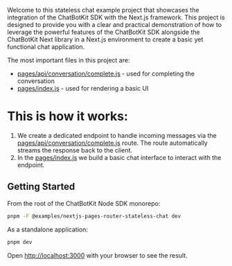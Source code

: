 Welcome to this stateless chat example project that showcases the integration of the ChatBotKit SDK with the Next.js framework. This project is designed to provide you with a clear and practical demonstration of how to leverage the powerful features of the ChatBotKit SDK alongside the ChatBotKit Next library in a Next.js environment to create a basic yet functional chat application.

The most important files in this project are:

- [pages/api/conversation/complete.js](pages/api/conversation/complete.js) - used for completing the conversation
- [pages/index.js](pages/index.js) - used for rendering a basic UI

# This is how it works:

1. We create a dedicated endpoint to handle incoming messages via the [pages/api/conversation/complete.js](pages/api/conversation/complete.js) route. The route automatically streams the response back to the client.
2. In the [pages/index.js](pages/index.js) we build a basic chat interface to interact with the endpoint.

## Getting Started

From the root of the ChatBotKit Node SDK monorepo:

```bash
pnpm -F @examples/nextjs-pages-router-stateless-chat dev
```

As a standalone application:

```bash
pnpm dev
```

Open [http://localhost:3000](http://localhost:3000) with your browser to see the result.
